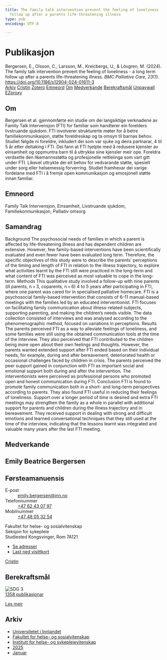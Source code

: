 ```yaml
---
title: The family talk intervention prevent the feeling of loneliness - a long term
  follow up after a parents life-threatening illness
type: pub
encoding: UTF-8

---
```

<h1>Publikasjon</h1>
<article id="csl-bib-container-78J2A4A2" class="csl-bib-container">
  <div class="csl-bib-body"> <div class="csl-entry">Bergersen, E., Olsson, C., Larsson, M., Kreicbergs, U., &#38; Lövgren, M. (2024). The family talk intervention prevent the feeling of loneliness - a long term follow up after a parents life-threatening illness. <i>BMC Palliative Care</i>, <i>23</i>(1). <a href="https://doi.org/10.1186/s12904-024-01611-3">https://doi.org/10.1186/s12904-024-01611-3</a></div> </div>
  <div class="csl-bib-buttons">
    <a href="#taxonomy-article-78J2A4A2" alt="archive" class="csl-bib-button">Arkiv</a>
    <a href="https://app.cristin.no/results/show.jsf?id=2336158" alt="Cristin" class="csl-bib-button">Cristin</a>
    <a href="http://zotero.org/groups/5881554/items/78J2A4A2" alt="Zotero" class="csl-bib-button">Zotero</a>
    <a href="#keywords-article-78J2A4A2" alt="keywords" class="csl-bib-button">Emneord</a>
    <a href="#about-article-78J2A4A2" alt="about_pub" class="csl-bib-button">Om</a>
    <a href="#contributors-article-78J2A4A2" alt="contributors" class="csl-bib-button">Medverkande</a>
    <a href="#sdg-article-78J2A4A2" alt="sdg" class="csl-bib-button">Berekraftsmål</a>
    <a href="https://doi.org/10.1186/s12904-024-01611-3" alt="Unpaywall" class="csl-bib-button">Unpaywall</a>
    <a href="https://doi.org/10.1186/s12904-024-01611-3" alt="EZproxy" class="csl-bib-button">EZproxy</a>
  </div>
  <div id="csl-bib-meta-container-78J2A4A2"></div>
</article>
<div id="csl-bib-meta-78J2A4A2" class="csl-bib-meta">
  <article id="about-article-78J2A4A2" class="about_pub-article">
    <h1>Om</h1>
    Bergersen et al. gjennomførte ein studie om dei langsiktige verknadene av Family Talk Intervensjon (FTI) for familiar som handterer ein forelders livstruande sjukdom. FTI involverer strukturerte møter for å betre familiekonmunikasjon, støtte foreldreskap og ta omsyn til barnas behov. Studiet følgde ni foreldre, inkludert dei som var sjuke og deira partnarar, 4 til 5 år etter deltaking i FTI. Dei fann at FTI hjelpte med å redusere kjensler av einsamheit og oppmuntra barn til å uttrykke sine kjensler meir ope. Foreldra verdsette den likemannsstøtta og profesjonelle rettleiinga som vart gitt under FTI. Likevel uttrykte dei eit behov for vedvarande støtte, spesielt under sorg eller helsemessig forverring. Studiet framhevar dei varige fordelane med FTI i å fremje open kommunikasjon og emosjonell støtte innan familiar.
  </article>
  <article id="keywords-article-78J2A4A2" class="keywords-article">
    <h1>Emneord</h1>
    Family Talk Intervensjon, Einsamheit, Livstruande sjukdom, Familiekonmunikasjon, Palliativ omsorg
  </article>
  <article id="abstract-article-78J2A4A2" class="abstract-article">
    <h1>Samandrag</h1>
    Background The psychosocial needs of families in which a parent is affected by life-threatening illness and has dependent children are extensive. However, few family-based interventions have been scientifically evaluated and even fewer have been evaluated long term. Therefore, the specific objectives of this study were to describe the parents’ perceptions of the timing and length of FTI in relation to the illness trajectory, to explore what activities learnt by the FTI still were practiced in the long-term and what content of FTI was perceived as most valuable to cope in the long-term. Methods This qualitative study involved a follow-up with nine parents (ill parents, n = 3, coparents, n = 6) 4 to 5 years after participating in FTI, where one parent was cared for in specialised palliative homecare. FTI is a psychosocial family-based intervention that consists of 6–11 manual-based meetings with the families led by an educated interventionist. FTI focuses on facilitating family communication about illness-related subjects, supporting parenting, and making the children’s needs visible. The data collection consisted of interviews and was analysed according to the phenomenographic method, focused on variations in perceptions. Results The parents perceived FTI as a way to alleviate feelings of loneliness, and some families were still using the obtained communication tools at the time of the interview. They also perceived that FTI contributed to the children being more open about their own feelings and thoughts. However, the parents wanted extended support after FTI ended based on their individual needs, for example, during and after bereavement, deteriorated health or occasional challenges faced by children in crisis. The parents perceived the peer support gained in conjunction with FTI as important social and emotional support both during and after the intervention. The interventionists were perceived as professional persons who promoted open and honest communication during FTI. Conclusion FTI is found to promote family communication both in a short- and long-term perspectives according to parents. They also found FTI useful in reducing their feelings of loneliness. Support over a longer period of time is desired and extra FTI meetings may strengthen the family as a whole in parallel with additional support for parents and children during the illness trajectory and in bereavement. They received support in dealing with strong and difficult emotions and learned conversational techniques that they still used at the time of the interview, indicating that the lessons learnt was integrated and valuable many years after the last FTI meeting.
  </article>
  <article id="contributors-article-78J2A4A2" class="contributors-article">
    <h1>Medverkande</h1>
    <div class="personas"> <div class="vrtx-hinn-person-card"> <div class="photo"> <i class="lar la-user-circle missing-person"></i> </div> <div class="info"> <hgroup><h1>Emily Beatrice Bergersen</h1> <h2>Førsteamanuensis</h2> </hgroup><dl> <dt>E-post</dt> <dd> <a href="mailto:emily.bergersen@inn.no">emily.bergersen@inn.no</a> </dd> <dt>Telefonnummer</dt> <dd><a href="tel:+4762430797"> +47 62 43 07 97 </a></dd> <dt>Mobilnummer</dt> <dd><a href="tel:+4748053254"> +47 48 05 32 54 </a></dd> </dl> <p> Fakultet for helse- og sosialvitenskap<br> Seksjon for sykepleie<br> Studiested Kongsvinger, Rom 7A121 </p> <ul class="vrtx-hinn-links"> <li><a href="https://www.inn.no/finn-en-ansatt/emily-bergersen.html#vrtx-hinn-addresses">Se adresser</a></li> <li><a href="https://www.inn.no/finn-en-ansatt/emily-bergersen.html?vrtx=vcf">Last ned visittkort</a></li> </ul> </div> </div> <a href="https://app.cristin.no/persons/show.jsf?id=1471235" alt="Cristin URL" class="personas-cristin">Cristin</a> </div>
  </article>
  <article id="sdg-article-78J2A4A2" class="sdg-article">
    <h1>Berekraftsmål</h1>
    <div class="sdg-container"><div id="sdg3" class="sdg">
        <img src="{{< params subfolder >}}images/sdg/sdg03_nn.png" class="image" alt="SDG 3">
        <div class="sdg-overlay">
          <a href="/nn/archive/?key=?sdg=3#archive" class="sdg-publication-count"><span>1358</span> publikasjonar</a>
          <p><a href="https://fn.no/om-fn/fns-baerekraftsmaal/god-helse-og-livskvalitet?lang=nno-NO" class="sdg-read-more">Les meir</a></p>
        </div>
      </div></div>
  </article>
  <article id="taxonomy-article-78J2A4A2" class="taxonomy-article">
    <h1>Arkiv</h1>
    <ul>
      <li>
        <a href="/nn/archive/?key=3DCRN523">Universitetet i Innlandet</a>
      </li>
      <li>
        <a href="/nn/archive/?key=IDKFS3MX">Fakultet for helse- og sosialvitenskap</a>
      </li>
      <li>
        <a href="/nn/archive/?key=GTV4ECMZ">Institutt for helse- og sykepleievitenskap</a>
      </li>
      <li>
        <a href="/nn/archive/?key=EHIJJCSL">2025</a>
      </li>
      <li>
        <a href="/nn/archive/?key=SKJ2VAQ3">Januar</a>
      </li>
    </ul>
  </article>
</div>
